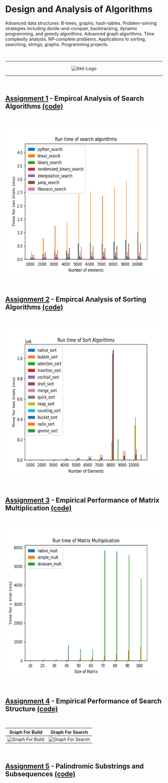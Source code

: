 # Design and Analysis of Algorithms

Advanced data structures: B-trees, graphs, hash-tables. Problem-solving strategies including divide-and-conquer, backtracking, dynamic programming, and greedy algorithms. Advanced graph algorithms. Time complexity analysis. NP-complete problems. Applications to sorting, searching, strings, graphs. Programming projects. 


<br>

___

<p align="center">
  <img src="https://drive.google.com/uc?export=view&id=1_9r_EWmSjv1WM40NW0ybgstOBAcvl1dv" alt="Akil-Logo">
</p>

___

<br>

## [Assignment 1](https://drive.google.com/open?id=1OxHV61h49uulY6zSPOI-0k0ARXxfk-jG) - Empircal Analysis of Search Algorithms [(code)](https://github.com/iakil/CSCI323_Design-and-Analysis-of-Algorithms/blob/main/Assignments/Assignment1/A_Bhuiyan_Assgn1.py)

<br>

<p align="center">
  <img width="640" height="480" src="https://github.com/iakil/CSCI323/blob/main/Assignments/Assignment1/Assignment1.png" alt="Search Algorithms">
</p>

<br>

## [Assignment 2](https://drive.google.com/open?id=1yHQJErWWvb-uHm_yYrCBkD5JP-vZe9Ul) - Empircal Analysis of Sorting Algorithms [(code)](https://github.com/iakil/CSCI323_Design-and-Analysis-of-Algorithms/blob/main/Assignments/Assignment2/A_Bhuiyan_Assgn2.py)

<br>

<p align="center">
  <img width="640" height="480" src="https://github.com/iakil/CSCI323/blob/main/Assignments/Assignment2/Assignment2.png" alt="Sort Algorithms">
</p>

<br>

## [Assignment 3](https://drive.google.com/open?id=1KPKplnG4Yes_uNKM2toVjFXKluOyjIfX) - Empirical Performance of Matrix Multiplication [(code)](https://github.com/iakil/CSCI323_Design-and-Analysis-of-Algorithms/blob/main/Assignments/Assignment3/A_Bhuiyan_Assgn3.py)

<br>

<p align="center">
  <img width="640" height="480" src="https://github.com/iakil/CSCI323/blob/main/Assignments/Assignment3/Assignment3.png" alt="Matrix Multiplication">
</p>

<br>

## [Assignment 4](https://drive.google.com/open?id=1IwKlL8H9OC8xrfEeXk8lgX2CoQlYVzT7) - Empirical Performance of Search Structure [(code)](https://github.com/iakil/CSCI323_Design-and-Analysis-of-Algorithms/blob/main/Assignments/Assignment4/A_Bhuiyan_Assgn4.py)

<br>

  Graph For Build            |  Graph For Search
  :-------------------------:|:-------------------------:
  ![Graph For Build](https://github.com/iakil/CSCI323_Design-and-Analysis-of-Algorithms/blob/main/Assignments/Assignment4/Assignment4a.png)  |  ![Graph For Search](https://github.com/iakil/CSCI323_Design-and-Analysis-of-Algorithms/blob/main/Assignments/Assignment4/Assignment4b.png)

<br>

## [Assignment 5](https://drive.google.com/open?id=1EuxDYfVBlpJQLfP4iiRvGPGEDNQ-atSH) - Palindromic Substrings and Subsequences [(code)](https://github.com/iakil/CSCI323_Design-and-Analysis-of-Algorithms/blob/main/Assignments/Assignment5/A_Bhuiyan_Assgn5.py)

<br>
